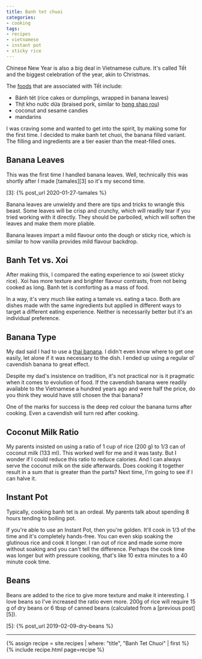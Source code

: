 ```yaml
---
title: Banh tet chuoi
categories:
- cooking
tags:
- recipes
- vietnamese
- instant pot
- sticky rice
---
```


Chinese New Year is also a big deal in Vietnamese culture.
It's called Tết and the biggest celebration of the year, akin to Christmas.

The [foods][1] that are associated with Tết include:

- Bánh tét (rice cakes or dumplings, wrapped in banana leaves)
- Thịt kho nước dừa (braised pork, similar to [hong shao rou][2])
- coconut and sesame candies
- mandarins

[1]: https://en.wikipedia.org/wiki/T%E1%BA%BFt#Food
[2]: https://en.wikipedia.org/wiki/Red_braised_pork_belly

I was craving some and wanted to get into the spirit, by making some for the first time.
I decided to make banh tet chuoi, the banana filled variant.
The filling and ingredients are a tier easier than the meat-filled ones.

## Banana Leaves

This was the first time I handled banana leaves.
Well, technically this was shortly after I made [tamales][3] so it's my second time.

[3]: {% post_url 2020-01-27-tamales %}

Banana leaves are unwieldy and there are tips and tricks to wrangle this beast.
Some leaves will be crisp and crunchy, which will readily tear if you tried working with it directly.
They should be parboiled, which will soften the leaves and make them more pliable.

Banana leaves impart a mild flavour onto the dough or sticky rice, which is similar to how vanilla provides mild flavour
backdrop.

## Banh Tet vs. Xoi

After making this, I compared the eating experience to xoi (sweet sticky rice).
Xoi has more texture and brighter flavour contrasts, from not being cooked as long.
Banh tet is comforting as a mass of food.

In a way, it's very much like eating a tamale vs. eating a taco.
Both are dishes made with the same ingredients but applied in different ways to target a different eating experience.
Neither is necessarily better but it's an individual preference.

## Banana Type

My dad said I had to use a [thai banana][4].
I didn't even know where to get one easily, let alone if it was necessary to the dish.
I ended up using a regular ol' cavendish banana to great effect.

[4]: https://en.wikipedia.org/wiki/Lady_Finger_banana

Despite my dad's insistence on tradition, it's not practical nor is it pragmatic when it comes to evolution of food.
If the cavendish banana were readily available to the Vietnamese a hundred years ago and were half the price,
do you think they would have still chosen the thai banana?

One of the marks for success is the deep red colour the banana turns after cooking.
Even a cavendish will turn red after cooking.

## Coconut Milk Ratio

My parents insisted on using a ratio of 1 cup of rice (200 g) to 1/3 can of coconut milk (133 ml).
This worked well for me and it was tasty.
But I wonder if I could reduce this ratio to reduce calories.
And I can always serve the coconut milk on the side afterwards.
Does cooking it together result in a sum that is greater than the parts?
Next time, I'm going to see if I can halve it.

## Instant Pot

Typically, cooking banh tet is an ordeal.
My parents talk about spending 8 hours tending to boiling pot.

If you're able to use an Instant Pot, then you're golden.
It'll cook in 1/3 of the time and it's completely hands-free.
You can even skip soaking the glutinous rice and cook it longer.
I ran out of rice and made some more without soaking and you can't tell the difference.
Perhaps the cook time was longer but with pressure cooking, that's like 10 extra minutes to a 40 minute cook time.

## Beans

Beans are added to the rice to give more texture and make it interesting.
I love beans so I've increased the ratio even more.
200g of rice will require 15 g of dry beans or 6 tbsp of canned beans (calculated from a [previous post][5]).

[5]: {% post_url 2019-02-09-dry-beans %}

---

{% assign recipe = site.recipes | where: "title",  "Banh Tet Chuoi" | first %}
{% include recipe.html page=recipe %}
